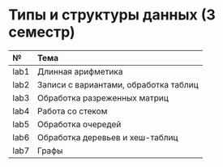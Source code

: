 # Типы и структуры данных (3 семестр)

| №    | Тема                                  |
|:---- |:--------------------------------------|
| lab1 | Длинная арифметика                    |
| lab2 | Записи с вариантами, обработка таблиц |
| lab3 | Обработка разреженных матриц          |
| lab4 | Работа со стеком                      |
| lab5 | Обработка очередей                    |
| lab6 | Обработка деревьев и хеш-таблиц       |
| lab7 | Графы                                 |
